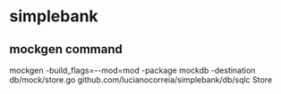 # simplebank

## mockgen command

mockgen -build_flags=--mod=mod -package mockdb -destination db/mock/store.go github.com/lucianocorreia/simplebank/db/sqlc Store

